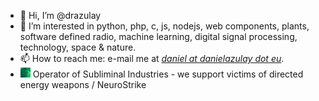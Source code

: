 - 👋 Hi, I’m @drazulay
- 👀 I’m interested in python, php, c, js, nodejs, web components, plants, software defined radio, machine learning, digital signal processing, technology, space & nature.
- 📫 How to reach me: e-mail me at *[daniel at danielazulay dot eu](https://googlethatforyou.com?q=daniel%20azulay)*.
- <img src="logo-sm.jpg" alt="<O>" width="16px" height="16px"/> Operator of Subliminal Industries - we support victims of directed energy weapons / NeuroStrike   

<!---
drazulay/drazulay is a ✨ special ✨ repository because its `README.md` (this file) appears on your GitHub profile.
You can click the Preview link to take a look at your changes.
--->
